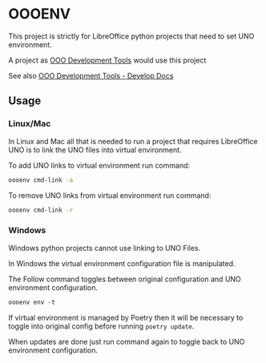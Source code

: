 # OOOENV

This project is strictly for LibreOffice python projects that need to set UNO environment.

A project as [OOO Development Tools](https://python-ooo-dev-tools.readthedocs.io/en/latest/index.html) would use this project

See also [OOO Development Tools - Develop Docs](https://python-ooo-dev-tools.readthedocs.io/en/latest/dev_docs/dev_notes.html)

## Usage

### Linux/Mac

In Linux and Mac all that is needed to run a project that requires LibreOffice UNO
is to link the UNO files into virtual environment.

To add UNO links to virtual environment run command:

```sh
oooenv cmd-link -a
```

To remove UNO links from virtual environment run command:

```sh
oooenv cmd-link -r
```

### Windows

Windows python projects cannot use linking to UNO Files.

In Windows the virtual environment configuration file is manipulated.

The Follow command toggles between original configuration and UNO environment configuration.

```ps
oooenv env -t
```

If virtual environment is managed by Poetry then it will be necessary to toggle into original config before running
`poetry update`.

When updates are done just run command again to toggle back to UNO environment configuration.
